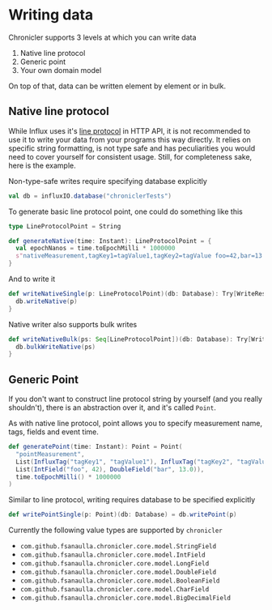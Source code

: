 # Writing data

Chronicler supports 3 levels at which you can write data
1. Native line protocol
2. Generic point
3. Your own domain model

On top of that, data can be written element by element or in bulk.

## Native line protocol
While Influx uses it's [line protocol] in HTTP API, it is not recommended to
use it to write your data from your programs this way directly. It relies on
specific string formatting, is not type safe and has peculiarities you would
need to cover yourself for consistent usage. Still, for completeness sake,
here is the example.

Non-type-safe writes require specifying database explicitly
```scala
val db = influxIO.database("chroniclerTests")
```

To generate basic line protocol point, one could do something like this
```scala
type LineProtocolPoint = String

def generateNative(time: Instant): LineProtocolPoint = {
  val epochNanos = time.toEpochMilli * 1000000
  s"nativeMeasurement,tagKey1=tagValue1,tagKey2=tagValue foo=42,bar=13.0 $epochNanos"
}
```

And to write it
```scala
def writeNativeSingle(p: LineProtocolPoint)(db: Database): Try[WriteResult] = {
  db.writeNative(p)
}
```

Native writer also supports bulk writes
```scala
def writeNativeBulk(ps: Seq[LineProtocolPoint])(db: Database): Try[WriteResult] = {
  db.bulkWriteNative(ps)
}
```

## Generic Point
If you don't want to construct line protocol string by yourself
(and you really shouldn't), there is an abstraction over it, and it's called
`Point`.

As with native line protocol, point allows you to specify measurement name,
tags, fields and event time.

```scala
def generatePoint(time: Instant): Point = Point(
  "pointMeasurement",
  List(InfluxTag("tagKey1", "tagValue1"), InfluxTag("tagKey2", "tagValue2")),
  List(IntField("foo", 42), DoubleField("bar", 13.0)),
  time.toEpochMilli() * 1000000
)
```

Similar to line protocol, writing requires database to be specified explicitly
```scala
def writePointSingle(p: Point)(db: Database) = db.writePoint(p)
```

Currently the following value types are supported by `chronicler`
* `com.github.fsanaulla.chronicler.core.model.StringField`
* `com.github.fsanaulla.chronicler.core.model.IntField`
* `com.github.fsanaulla.chronicler.core.model.LongField`
* `com.github.fsanaulla.chronicler.core.model.DoubleField`
* `com.github.fsanaulla.chronicler.core.model.BooleanField`
* `com.github.fsanaulla.chronicler.core.model.CharField`
* `com.github.fsanaulla.chronicler.core.model.BigDecimalField`

[line protocol]: https://docs.influxdata.com/influxdb/v1.6/write_protocols/line_protocol_reference/
